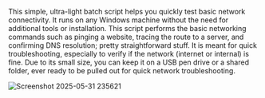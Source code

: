 This simple, ultra-light batch script helps you quickly test basic network connectivity. It runs on any Windows machine without the need for additional tools or installation. This script performs the basic networking commands such as pinging a website, tracing the route to a server, and confirming DNS resolution; pretty straightforward stuff. It is meant for quick troubleshooting, especially to verify if the network (internet or internal) is fine. Due to its small size, you can keep it on a USB pen drive or a shared folder, ever ready to be pulled out for quick network troubleshooting.










![Screenshot 2025-05-31 235621](https://github.com/user-attachments/assets/9e609a68-ff54-40f3-acee-ecd6d186d559)

